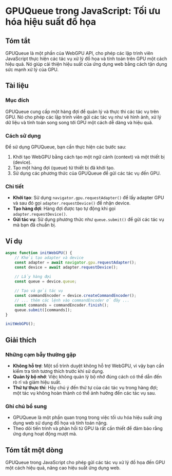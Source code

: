 <!--
Meta Description: # GPUQueue trong JavaScript: Tối ưu hóa hiệu suất đồ họa ## Tóm tắt GPUQueue là một phần của WebGPU API, cho phép các lập trình viên JavaScript thực h...
Meta Keywords: các, một, dụng, tác, gpu
-->

# GPUQueue trong JavaScript: Tối ưu hóa hiệu suất đồ họa

## Tóm tắt
GPUQueue là một phần của WebGPU API, cho phép các lập trình viên JavaScript thực hiện các tác vụ xử lý đồ họa và tính toán trên GPU một cách hiệu quả. Nó giúp cải thiện hiệu suất của ứng dụng web bằng cách tận dụng sức mạnh xử lý của GPU.

## Tài liệu
### Mục đích
GPUQueue cung cấp một hàng đợi để quản lý và thực thi các tác vụ trên GPU. Nó cho phép các lập trình viên gửi các tác vụ như vẽ hình ảnh, xử lý dữ liệu và tính toán song song tới GPU một cách dễ dàng và hiệu quả.

### Cách sử dụng
Để sử dụng GPUQueue, bạn cần thực hiện các bước sau:
1. Khởi tạo WebGPU bằng cách tạo một ngữ cảnh (context) và một thiết bị (device).
2. Tạo một hàng đợi (queue) từ thiết bị đã khởi tạo.
3. Sử dụng các phương thức của GPUQueue để gửi các tác vụ đến GPU.

### Chi tiết
- **Khởi tạo**: Sử dụng `navigator.gpu.requestAdapter()` để lấy adapter GPU và sau đó gọi `adapter.requestDevice()` để nhận device.
- **Tạo hàng đợi**: Hàng đợi được tạo tự động khi gọi `adapter.requestDevice()`.
- **Gửi tác vụ**: Sử dụng phương thức như `queue.submit()` để gửi các tác vụ mà bạn đã chuẩn bị.

## Ví dụ
```javascript
async function initWebGPU() {
    // Khởi tạo adapter và device
    const adapter = await navigator.gpu.requestAdapter();
    const device = await adapter.requestDevice();
    
    // Lấy hàng đợi
    const queue = device.queue;

    // Tạo và gửi tác vụ
    const commandEncoder = device.createCommandEncoder();
    // ... thêm các lệnh vào commandEncoder ở đây ...
    const commands = commandEncoder.finish();
    queue.submit([commands]);
}

initWebGPU();
```

## Giải thích
### Những cạm bẫy thường gặp
- **Không hỗ trợ**: Một số trình duyệt không hỗ trợ WebGPU, vì vậy bạn cần kiểm tra tính tương thích trước khi sử dụng.
- **Quản lý bộ nhớ**: Việc không quản lý bộ nhớ đúng cách có thể dẫn đến rò rỉ và giảm hiệu suất.
- **Thứ tự thực thi**: Hãy chú ý đến thứ tự của các tác vụ trong hàng đợi; một tác vụ không hoàn thành có thể ảnh hưởng đến các tác vụ sau.

### Ghi chú bổ sung
- GPUQueue là một phần quan trọng trong việc tối ưu hóa hiệu suất ứng dụng web sử dụng đồ họa và tính toán nặng.
- Theo dõi tiến trình và phản hồi từ GPU là rất cần thiết để đảm bảo rằng ứng dụng hoạt động mượt mà.

## Tóm tắt một dòng
GPUQueue trong JavaScript cho phép gửi các tác vụ xử lý đồ họa đến GPU một cách hiệu quả, nâng cao hiệu suất ứng dụng web.